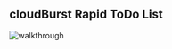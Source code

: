 ## cloudBurst Rapid ToDo List

![walkthrough](https://thumbs.gfycat.com/QuestionableCrispHoki-size_restricted.gif)

